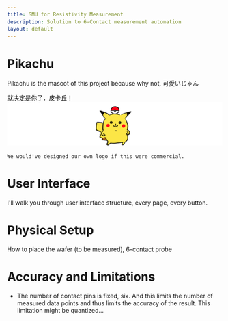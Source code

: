 ```yaml
---
title: SMU for Resistivity Measurement
description: Solution to 6-Contact measurement automation
layout: default
---
```

# Pikachu
Pikachu is the mascot of this project because why not, 可愛いじゃん

就决定是你了，皮卡丘！
![pikachu](assets/kimmeda_pikachu.png)
```
We would've designed our own logo if this were commercial.
```
# User Interface
I'll walk you through user interface structure, every page, every button.
# Physical Setup
How to place the wafer (to be measured), 6-contact probe
# Accuracy and Limitations
* The number of contact pins is fixed, six.
  And this limits the number of measured data points and thus limits the accuracy of the result.
  This limitation might be quantized...

